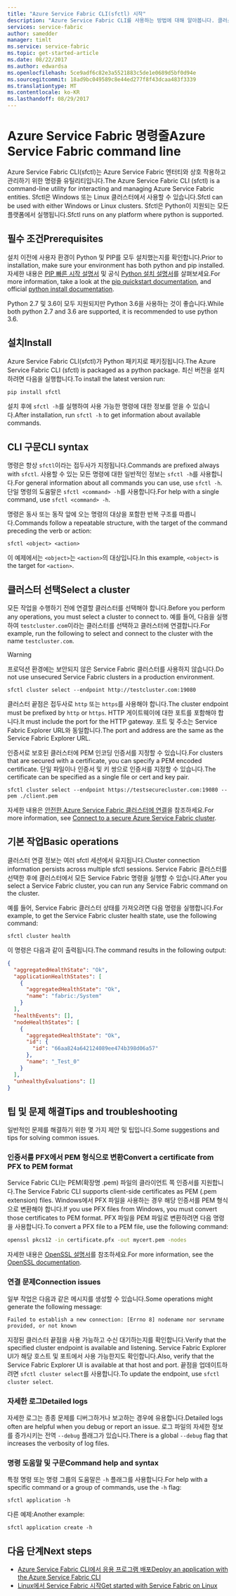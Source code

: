 ```yaml
---
title: "Azure Service Fabric CLI(sfctl) 시작"
description: "Azure Service Fabric CLI를 사용하는 방법에 대해 알아봅니다. 클러스터에 연결하는 방법 및 응용 프로그램 암호를 관리하는 방법을 알아봅니다."
services: service-fabric
author: samedder
manager: timlt
ms.service: service-fabric
ms.topic: get-started-article
ms.date: 08/22/2017
ms.author: edwardsa
ms.openlocfilehash: 5ce9adf6c82e3a5521883c5de1e0689d5bf0d94e
ms.sourcegitcommit: 18ad9bc049589c8e44ed277f8f43dcaa483f3339
ms.translationtype: MT
ms.contentlocale: ko-KR
ms.lasthandoff: 08/29/2017
---
```

# <a name="azure-service-fabric-command-line"></a><span data-ttu-id="08af4-104">Azure Service Fabric 명령줄</span><span class="sxs-lookup"><span data-stu-id="08af4-104">Azure Service Fabric command line</span></span>

<span data-ttu-id="08af4-105">Azure Service Fabric CLI(sfctl)는 Azure Service Fabric 엔터티와 상호 작용하고 관리하기 위한 명령줄 유틸리티입니다.</span><span class="sxs-lookup"><span data-stu-id="08af4-105">The Azure Service Fabric CLI (sfctl) is a command-line utility for interacting and managing Azure Service Fabric entities.</span></span> <span data-ttu-id="08af4-106">Sfctl은 Windows 또는 Linux 클러스터에서 사용할 수 있습니다.</span><span class="sxs-lookup"><span data-stu-id="08af4-106">Sfctl can be used with either Windows or Linux clusters.</span></span> <span data-ttu-id="08af4-107">Sfctl은 Python이 지원되는 모든 플랫폼에서 실행됩니다.</span><span class="sxs-lookup"><span data-stu-id="08af4-107">Sfctl runs on any platform where python is supported.</span></span>

## <a name="prerequisites"></a><span data-ttu-id="08af4-108">필수 조건</span><span class="sxs-lookup"><span data-stu-id="08af4-108">Prerequisites</span></span>

<span data-ttu-id="08af4-109">설치 이전에 사용자 환경이 Python 및 PIP를 모두 설치했는지를 확인합니다.</span><span class="sxs-lookup"><span data-stu-id="08af4-109">Prior to installation, make sure your environment has both python and pip installed.</span></span> <span data-ttu-id="08af4-110">자세한 내용은 [PIP 빠른 시작 설명서](https://pip.pypa.io/en/latest/quickstart/) 및 공식 [Python 설치 설명서](https://wiki.python.org/moin/BeginnersGuide/Download)를 살펴보세요.</span><span class="sxs-lookup"><span data-stu-id="08af4-110">For more information, take a look at the [pip quickstart documentation](https://pip.pypa.io/en/latest/quickstart/), and official [python install documentation](https://wiki.python.org/moin/BeginnersGuide/Download).</span></span>

<span data-ttu-id="08af4-111">Python 2.7 및 3.6이 모두 지원되지만 Python 3.6을 사용하는 것이 좋습니다.</span><span class="sxs-lookup"><span data-stu-id="08af4-111">While both python 2.7 and 3.6 are supported, it is recommended to use python 3.6.</span></span>

## <a name="install"></a><span data-ttu-id="08af4-112">설치</span><span class="sxs-lookup"><span data-stu-id="08af4-112">Install</span></span>

<span data-ttu-id="08af4-113">Azure Service Fabric CLI(sfctl)가 Python 패키지로 패키징됩니다.</span><span class="sxs-lookup"><span data-stu-id="08af4-113">The Azure Service Fabric CLI (sfctl) is packaged as a python package.</span></span> <span data-ttu-id="08af4-114">최신 버전을 설치하려면 다음을 실행합니다.</span><span class="sxs-lookup"><span data-stu-id="08af4-114">To install the latest version run:</span></span>

```bash
pip install sfctl
```

<span data-ttu-id="08af4-115">설치 후에 `sfctl -h`를 실행하여 사용 가능한 명령에 대한 정보를 얻을 수 있습니다.</span><span class="sxs-lookup"><span data-stu-id="08af4-115">After installation, run `sfctl -h` to get information about available commands.</span></span>

## <a name="cli-syntax"></a><span data-ttu-id="08af4-116">CLI 구문</span><span class="sxs-lookup"><span data-stu-id="08af4-116">CLI syntax</span></span>

<span data-ttu-id="08af4-117">명령은 항상 `sfctl`이라는 접두사가 지정됩니다.</span><span class="sxs-lookup"><span data-stu-id="08af4-117">Commands are prefixed always with `sfctl`.</span></span> <span data-ttu-id="08af4-118">사용할 수 있는 모든 명령에 대한 일반적인 정보는 `sfctl -h`를 사용합니다.</span><span class="sxs-lookup"><span data-stu-id="08af4-118">For general information about all commands you can use, use `sfctl -h`.</span></span> <span data-ttu-id="08af4-119">단일 명령의 도움말은 `sfctl <command> -h`를 사용합니다.</span><span class="sxs-lookup"><span data-stu-id="08af4-119">For help with a single command, use `sfctl <command> -h`.</span></span>

<span data-ttu-id="08af4-120">명령은 동사 또는 동작 앞에 오는 명령의 대상을 포함한 반복 구조를 따릅니다.</span><span class="sxs-lookup"><span data-stu-id="08af4-120">Commands follow a repeatable structure, with the target of the command preceding the verb or action:</span></span>

```azurecli
sfctl <object> <action>
```

<span data-ttu-id="08af4-121">이 예제에서는 `<object>`는 `<action>`의 대상입니다.</span><span class="sxs-lookup"><span data-stu-id="08af4-121">In this example, `<object>` is the target for `<action>`.</span></span>

## <a name="select-a-cluster"></a><span data-ttu-id="08af4-122">클러스터 선택</span><span class="sxs-lookup"><span data-stu-id="08af4-122">Select a cluster</span></span>

<span data-ttu-id="08af4-123">모든 작업을 수행하기 전에 연결할 클러스터를 선택해야 합니다.</span><span class="sxs-lookup"><span data-stu-id="08af4-123">Before you perform any operations, you must select a cluster to connect to.</span></span> <span data-ttu-id="08af4-124">예를 들어, 다음을 실행하여 `testcluster.com`이라는 클러스터를 선택하고 클러스터에 연결합니다.</span><span class="sxs-lookup"><span data-stu-id="08af4-124">For example, run the following to select and connect to the cluster with the name `testcluster.com`.</span></span>

> [!WARNING]
> <span data-ttu-id="08af4-125">프로덕션 환경에는 보안되지 않은 Service Fabric 클러스터를 사용하지 않습니다.</span><span class="sxs-lookup"><span data-stu-id="08af4-125">Do not use unsecured Service Fabric clusters in a production environment.</span></span>

```azurecli
sfctl cluster select --endpoint http://testcluster.com:19080
```

<span data-ttu-id="08af4-126">클러스터 끝점은 접두사로 `http` 또는 `https`를 사용해야 합니다.</span><span class="sxs-lookup"><span data-stu-id="08af4-126">The cluster endpoint must be prefixed by `http` or `https`.</span></span> <span data-ttu-id="08af4-127">HTTP 게이트웨이에 대한 포트를 포함해야 합니다.</span><span class="sxs-lookup"><span data-stu-id="08af4-127">It must include the port for the HTTP gateway.</span></span> <span data-ttu-id="08af4-128">포트 및 주소는 Service Fabric Explorer URL와 동일합니다.</span><span class="sxs-lookup"><span data-stu-id="08af4-128">The port and address are the same as the Service Fabric Explorer URL.</span></span>

<span data-ttu-id="08af4-129">인증서로 보호된 클러스터에 PEM 인코딩 인증서를 지정할 수 있습니다.</span><span class="sxs-lookup"><span data-stu-id="08af4-129">For clusters that are secured with a certificate, you can specify a PEM encoded certificate.</span></span> <span data-ttu-id="08af4-130">단일 파일이나 인증서 및 키 쌍으로 인증서를 지정할 수 있습니다.</span><span class="sxs-lookup"><span data-stu-id="08af4-130">The certificate can be specified as a single file or cert and key pair.</span></span>

```azurecli
sfctl cluster select --endpoint https://testsecurecluster.com:19080 --pem ./client.pem
```

<span data-ttu-id="08af4-131">자세한 내용은 [안전한 Azure Service Fabric 클러스터에 연결](service-fabric-connect-to-secure-cluster.md)을 참조하세요.</span><span class="sxs-lookup"><span data-stu-id="08af4-131">For more information, see [Connect to a secure Azure Service Fabric cluster](service-fabric-connect-to-secure-cluster.md).</span></span>

## <a name="basic-operations"></a><span data-ttu-id="08af4-132">기본 작업</span><span class="sxs-lookup"><span data-stu-id="08af4-132">Basic operations</span></span>

<span data-ttu-id="08af4-133">클러스터 연결 정보는 여러 sfctl 세션에서 유지됩니다.</span><span class="sxs-lookup"><span data-stu-id="08af4-133">Cluster connection information persists across multiple sfctl sessions.</span></span> <span data-ttu-id="08af4-134">Service Fabric 클러스터를 선택한 후에 클러스터에서 모든 Service Fabric 명령을 실행할 수 있습니다.</span><span class="sxs-lookup"><span data-stu-id="08af4-134">After you select a Service Fabric cluster, you can run any Service Fabric command on the cluster.</span></span>

<span data-ttu-id="08af4-135">예를 들어, Service Fabric 클러스터 상태를 가져오려면 다음 명령을 실행합니다.</span><span class="sxs-lookup"><span data-stu-id="08af4-135">For example, to get the Service Fabric cluster health state, use the following command:</span></span>

```azurecli
sfctl cluster health
```

<span data-ttu-id="08af4-136">이 명령은 다음과 같이 출력됩니다.</span><span class="sxs-lookup"><span data-stu-id="08af4-136">The command results in the following output:</span></span>

```json
{
  "aggregatedHealthState": "Ok",
  "applicationHealthStates": [
    {
      "aggregatedHealthState": "Ok",
      "name": "fabric:/System"
    }
  ],
  "healthEvents": [],
  "nodeHealthStates": [
    {
      "aggregatedHealthState": "Ok",
      "id": {
        "id": "66aa824a642124089ee474b398d06a57"
      },
      "name": "_Test_0"
    }
  ],
  "unhealthyEvaluations": []
}
```

## <a name="tips-and-troubleshooting"></a><span data-ttu-id="08af4-137">팁 및 문제 해결</span><span class="sxs-lookup"><span data-stu-id="08af4-137">Tips and troubleshooting</span></span>

<span data-ttu-id="08af4-138">일반적인 문제를 해결하기 위한 몇 가지 제안 및 팁입니다.</span><span class="sxs-lookup"><span data-stu-id="08af4-138">Some suggestions and tips for solving common issues.</span></span>

### <a name="convert-a-certificate-from-pfx-to-pem-format"></a><span data-ttu-id="08af4-139">인증서를 PFX에서 PEM 형식으로 변환</span><span class="sxs-lookup"><span data-stu-id="08af4-139">Convert a certificate from PFX to PEM format</span></span>

<span data-ttu-id="08af4-140">Service Fabric CLI는 PEM(확장명 .pem) 파일의 클라이언트 쪽 인증서를 지원합니다.</span><span class="sxs-lookup"><span data-stu-id="08af4-140">The Service Fabric CLI supports client-side certificates as PEM (.pem extension) files.</span></span> <span data-ttu-id="08af4-141">Windows에서 PFX 파일을 사용하는 경우 해당 인증서를 PEM 형식으로 변환해야 합니다.</span><span class="sxs-lookup"><span data-stu-id="08af4-141">If you use PFX files from Windows, you must convert those certificates to PEM format.</span></span> <span data-ttu-id="08af4-142">PFX 파일을 PEM 파일로 변환하려면 다음 명령을 사용합니다.</span><span class="sxs-lookup"><span data-stu-id="08af4-142">To convert a PFX file to a PEM file, use the following command:</span></span>

```bash
openssl pkcs12 -in certificate.pfx -out mycert.pem -nodes
```

<span data-ttu-id="08af4-143">자세한 내용은 [OpenSSL 설명서](https://www.openssl.org/docs/)를 참조하세요.</span><span class="sxs-lookup"><span data-stu-id="08af4-143">For more information, see the [OpenSSL documentation](https://www.openssl.org/docs/).</span></span>

### <a name="connection-issues"></a><span data-ttu-id="08af4-144">연결 문제</span><span class="sxs-lookup"><span data-stu-id="08af4-144">Connection issues</span></span>

<span data-ttu-id="08af4-145">일부 작업은 다음과 같은 메시지를 생성할 수 있습니다.</span><span class="sxs-lookup"><span data-stu-id="08af4-145">Some operations might generate the following message:</span></span>

`Failed to establish a new connection: [Errno 8] nodename nor servname provided, or not known`

<span data-ttu-id="08af4-146">지정된 클러스터 끝점을 사용 가능하고 수신 대기하는지를 확인합니다.</span><span class="sxs-lookup"><span data-stu-id="08af4-146">Verify that the specified cluster endpoint is available and listening.</span></span> <span data-ttu-id="08af4-147">Service Fabric Explorer UI가 해당 호스트 및 포트에서 사용 가능한지도 확인합니다.</span><span class="sxs-lookup"><span data-stu-id="08af4-147">Also, verify that the Service Fabric Explorer UI is available at that host and port.</span></span> <span data-ttu-id="08af4-148">끝점을 업데이트하려면 `sfctl cluster select`를 사용합니다.</span><span class="sxs-lookup"><span data-stu-id="08af4-148">To update the endpoint, use `sfctl cluster select`.</span></span>

### <a name="detailed-logs"></a><span data-ttu-id="08af4-149">자세한 로그</span><span class="sxs-lookup"><span data-stu-id="08af4-149">Detailed logs</span></span>

<span data-ttu-id="08af4-150">자세한 로그는 종종 문제를 디버그하거나 보고하는 경우에 유용합니다.</span><span class="sxs-lookup"><span data-stu-id="08af4-150">Detailed logs often are helpful when you debug or report an issue.</span></span> <span data-ttu-id="08af4-151">로그 파일의 자세한 정보를 증가시키는 전역 `--debug` 플래그가 있습니다.</span><span class="sxs-lookup"><span data-stu-id="08af4-151">There is a global `--debug` flag that increases the verbosity of log files.</span></span>

### <a name="command-help-and-syntax"></a><span data-ttu-id="08af4-152">명령 도움말 및 구문</span><span class="sxs-lookup"><span data-stu-id="08af4-152">Command help and syntax</span></span>

<span data-ttu-id="08af4-153">특정 명령 또는 명령 그룹의 도움말은 `-h` 플래그를 사용합니다.</span><span class="sxs-lookup"><span data-stu-id="08af4-153">For help with a specific command or a group of commands, use the `-h` flag:</span></span>

```azurecli
sfctl application -h
```

<span data-ttu-id="08af4-154">다른 예제:</span><span class="sxs-lookup"><span data-stu-id="08af4-154">Another example:</span></span>

```azurecli
sfctl application create -h
```

## <a name="next-steps"></a><span data-ttu-id="08af4-155">다음 단계</span><span class="sxs-lookup"><span data-stu-id="08af4-155">Next steps</span></span>

* [<span data-ttu-id="08af4-156">Azure Service Fabric CLI에서 응용 프로그램 배포</span><span class="sxs-lookup"><span data-stu-id="08af4-156">Deploy an application with the Azure Service Fabric CLI</span></span>](service-fabric-application-lifecycle-sfctl.md)
* [<span data-ttu-id="08af4-157">Linux에서 Service Fabric 시작</span><span class="sxs-lookup"><span data-stu-id="08af4-157">Get started with Service Fabric on Linux</span></span>](service-fabric-get-started-linux.md)
